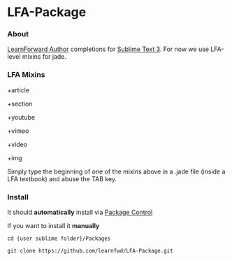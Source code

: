 LFA-Package
===============

### About
[LearnForward Author](https://github.com/learnfwd/lfa) completions for [Sublime Text 3](http://www.sublimetext.com/3).
For now we use LFA-level mixins for jade.

### LFA Mixins

+article

+section

+youtube

+vimeo

+video

+img

Simply type the beginning of one of the mixins above in a .jade file (inside a LFA textbook) and abuse the TAB key. 

### Install


It should **automatically** install via [Package Control](https://sublime.wbond.net/installation)

If you want to install it **manually** 

`cd {user sublime folder}/Packages`

`git clone https://github.com/learnfwd/LFA-Package.git`
